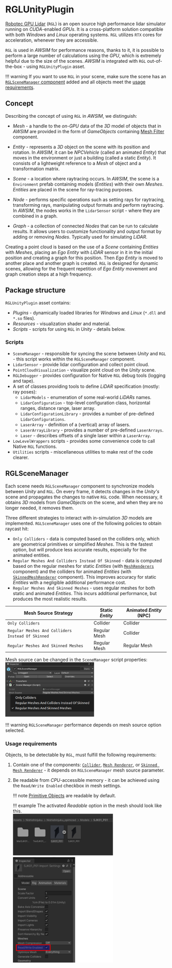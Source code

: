 # RGLUnityPlugin
[Robotec GPU Lidar](https://github.com/RobotecAI/RobotecGPULidar) (`RGL`) is an open source high performance lidar simulator running on *CUDA*-enabled *GPUs*. It is a cross-platform solution compatible with both *Windows* and *Linux* operating systems. `RGL` utilizes `RTX` cores for acceleration, whenever they are accessible. 

`RGL` is used in *AWSIM* for performance reasons, thanks to it, it is possible to perform a large number of calculations using the *GPU*, which is extremely helpful due to the size of the scenes. *AWSIM* is integrated with `RGL` out-of-the-box - using `RGLUnityPlugin` asset.

!!! warning
    If you want to use `RGL` in your scene, make sure the scene has an [`RGLSceneManager` component](#rglscenemanager) added and all objects meet the [usage requirements](#usage-requirements).

## Concept

Describing the concept of using `RGL` in *AWSIM*, we distinguish:

- *Mesh* - a handle to the *on-GPU* data of the *3D* model of objects that in *AWSIM* are provided in the form of *GameObjects* containing [Mesh Filter](https://docs.unity3d.com/Manual/class-MeshFilter.html) component.

- *Entity* - represents a *3D* object on the scene with its position and rotation. In *AWSIM*, it can be *NPCVehicle* (called an animated *Entity*) that moves in the environment or just a building (called a static *Entity*). It consists of a lightweight reference to a *Mesh* of object and a transformation matrix.

- *Scene* - a location where raytracing occurs. In *AWSIM*, the scene is a `Environment` prefab containing models (*Entities*) with their own *Meshes*. *Entities* are placed in the scene for ray-tracing purposes.

- *Node* - performs specific operations such as setting rays for raytracing, transforming rays, manipulating output formats and perform raytracing. In *AWSIM*, the nodes works in the `LidarSensor` script - where they are combined in a graph.

- *Graph* - a collection of connected *Nodes* that can be run to calculate results. It allows users to customize functionality and output format by adding or removing *Nodes*. Typically used for simulating *LiDAR*.

Creating a point cloud is based on the use of a *Scene* containing *Entities* with *Meshes*, placing an *Ego* *Entity* with *LiDAR* sensor in it in the initial position and creating a graph for this position. Then *Ego* *Entity* is moved to another place and another graph is created. `RGL` is designed for dynamic scenes, allowing for the frequent repetition of *Ego* *Entity* movement and graph creation steps at a high frequency.

## Package structure

`RGLUnityPlugin` asset contains:

- *Plugins* - dynamically loaded libraries for *Windows* and *Linux* (`*.dll` and `*.so` files).
- *Resources* - visualization shader and material.
- *Scripts* - scripts for using `RGL` in *Unity* - details below.

### Scripts
  - `SceneManager` - responsible for syncing the scene between *Unity* and `RGL` - this script works within the `RGLSceneManager` component.
  - `LidarSensor` - provide lidar configuration and collect point cloud.
  - `PointCloudVisualization` - visualize point cloud on the *Unity* scene.
  - `RGLDebugger` - provides configuration for Native `RGL` debug tools (logging and tape).
  - A set of classes providing tools to define *LiDAR* specification (mostly: ray poses):
      - `LidarModels` - enumeration of some real-world *LiDARs* names.
      - `LidarConfiguration` - top-level configuration class, horizontal ranges, distance range, laser array.
      - `LidarConfigurationLibrary` - provides a number of pre-defined `LidarConfigurations`.
      - `LaserArray` - definition of a (vertical) array of lasers.
      - `LaserArrayLibrary` - provides a number of pre-defined `LaserArrays`.
      - `Laser` - describes offsets of a single laser within a `LaserArray`.
      <!-- TODO: - `LidarNoiseParams` -  -->
  - `LowLevelWrappers` scripts - provides some convenience code to call Native `RGL` functions.
  - `Utilities` scripts - miscellaneous utilities to make rest of the code clearer.


## RGLSceneManager
Each scene needs `RGLSceneManager` component to synchronize models between *Unity* and `RGL`. On every frame, it detects changes in the *Unity's* scene and propagates the changes to native `RGL` code. When necessary, it obtains *3D* models from *GameObjects* on the scene, and when they are no longer needed, it removes them.

Three different strategies to interact with in-simulation *3D* models are implemented. `RGLSceneManager` uses one of the following policies to obtain raycast hit:

- `Only Colliders` - data is computed based on the colliders only, which are geometrical primitives or simplified *Meshes*. This is the fastest option, but will produce less accurate results, especially for the animated entities.
- `Regular Meshes And Colliders Instead Of Skinned` - data is computed based on the regular meshes for static *Entities* (with [`MeshRenderers`](https://docs.unity3d.com/Manual/class-MeshRenderer.html) component) and the colliders for animated *Entities* (with [`SkinnedMeshRenderer`](https://docs.unity3d.com/Manual/class-SkinnedMeshRenderer.html) component). This improves accuracy for static *Entities* with a negligible additional performance cost.
- `Regular Meshes And Skinned Meshes` - uses regular meshes for both static and animated *Entities*. This incurs additional performance, but produces the most realistic results.

| Mesh Source Strategy                              | Static *Entity* | Animated *Entity* (NPC) |
| ------------------------------------------------- | --------------- | ----------------------- |
| `Only Colliders`                                  | Collider        | Collider                |
| `Regular Meshes And Colliders Instead Of Skinned` | Regular Mesh    | Collider                |
| `Regular Meshes And Skinned Meshes`               | Regular Mesh    | Regular Mesh            |

<!-- Notes from Piotr Rybicki that may be useful (I also have 2 screenshots that are potentially usable but I don't know whether they would be helpful for readers):
- Only Colliders - LiDAR data is computed based on the colliders, which are geometrical primitives or simplified meshes. This is the fastest option, but will produce less accurate results, especially for the animated entities.
- Regular Meshes And Colliders Instead Of Skinned - Uses regular meshes for static entities and colliders for animated entities. This improves accuracy for static entities with a negligible additional performance cost. For animated meshes, this will still use only colliders.
- Regular Meshes And Skinned Meshes - Uses regular meshes for both static and animated meshes. This incurs additional performance, but produces the most realistic results.

|  | Static Entity | Animated Entity (NPC) |
| --- | --- | --- |
| Only Colliders | Collider | Collider |
| Regular Meshes And Colliders Instead Of Skinned | Visual Mesh | Collider |
| Regular Meshes And Skinned Meshes | Visual Mesh | Visual Mesh | -->

Mesh source can be changed in the `SceneManager` script properties:
<img src="scene_manager.png" width="55%">

!!! warning
    `RGLSceneManager` performance depends on mesh source option selected.
    
### Usage requirements
Objects, to be detectable by `RGL`, must fulfill the following requirements:

1. Contain one of the components: [`Collider`](https://docs.unity3d.com/ScriptReference/Collider.html), [`Mesh Renderer`](https://docs.unity3d.com/Manual/class-MeshRenderer.html), or [`Skinned Mesh Renderer`](https://docs.unity3d.com/Manual/class-SkinnedMeshRenderer.html) - it depends on `RGLSceneManager` mesh source parameter.
2. Be readable from *CPU*-accessible memory - it can be achieved using the `Read/Write Enabled` checkbox in mesh settings. 

    !!! note
        [Primitive Objects](https://docs.unity3d.com/Manual/PrimitiveObjects.html) are readable by default.

    !!! example
        The activated *Readable* option in the mesh should look like this.<br>
        <img src="readable.png" width="65%">


<!-- ### Debugging Native RGL library (*advanced*)

1. Create an empty object
2. Attach script `RGLDebugger`
3. Configure debug tools:
   - Logging - saves logs from Native RGL to the file
     - `Log Level` - logging verbosity level.
     - `Log Output Path` - path to the file where logs will be saved
   - Tape (Linux only) - saves all Native RGL functions calls to the file. For playback, it is required to have a special program (available in [RGL repository](https://github.com/RobotecAI/RobotecGPULidar)).
     - `Tape Output Path` - path to the file where tape recording will be saved (should contain filename without extension)
     - `Activate Tape Record` - tape recording activation button
4. Start the simulation

In case of any problems, please create issue in the [RGL repository](https://github.com/RobotecAI/RobotecGPULidar) and attach the generated files with logs and tape. -->
